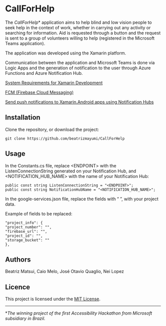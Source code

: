 # CallForHelp

The *CallForHelp** application aims to help blind and low vision people to seek help in the context of work, whether in carrying out any activity or searching for information. Aid is requested through a button and the request is sent to a group of volunteers willing to help (registered in the Microsoft Teams application).

The application was developed using the Xamarin platform.

Communication between the application and Microsoft Teams is done via Logic Apps and the generation of notification to the user through Azure Functions and Azure Notification Hub.

[System Requirements for Xamarin Development](https://docs.microsoft.com/en-us/xamarin/cross-platform/get-started/requirements)

[FCM (Firebase Cloud Messaging)](https://docs.microsoft.com/en-us/xamarin/android/data-cloud/google-messaging/firebase-cloud-messaging)

[Send push notifications to Xamarin.Android apps using Notification Hubs](https://docs.microsoft.com/en-us/azure/notification-hubs/xamarin-notification-hubs-push-notifications-android-gcm#create-a-firebase-project-and-enable-firebase-cloud-messaging)

## Installation

Clone the repository, or download the project:
```
git clone https://github.com/beatrizmayumi/CallForHelp
```

## Usage
In the Constants.cs file, replace \<ENDPOINT> with the ListenConnectionString generated on your Notification Hub, and \<NOTIFICATION_HUB_NAME> with the name of your Notification Hub:

```
public const string ListenConnectionString = "<ENDPOINT>";
public const string NotificationHubName = "<NOTIFICATION_HUB_NAME>";
```

In the google-services.json file, replace the fields with “ ”, with your project data.

Example of fields to be replaced:

```
"project_info": {
"project_number": "",
"firebase_url": "",
"project_id": "",
"storage_bucket": ""
},
```

## Authors
Beatriz Matsui, Caio Melo, José Otavio Quaglio, Nei Lopez

## Licence

This project is licensed under the [MIT License](https://github.com/beatrizmayumi/CallForHelp/blob/master/LICENSE). 

--------------------------------
\**The winning project of the first Accessibility Hackathon from Microsoft subsidiary in Brazil.*

